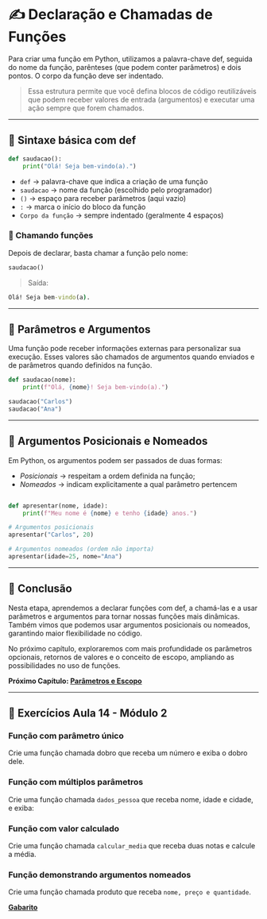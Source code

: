 # ✍️ Declaração e Chamadas de Funções

Para criar uma função em Python, utilizamos a palavra-chave def, seguida do nome da função, parênteses (que podem conter parâmetros) e dois pontos. O corpo da função deve ser indentado.

> Essa estrutura permite que você defina blocos de código reutilizáveis que podem receber valores de entrada (argumentos) e executar uma ação sempre que forem chamados.

---

## 📌 Sintaxe básica com def

```python
def saudacao():
    print("Olá! Seja bem-vindo(a).")
```

- ``def`` → palavra-chave que indica a criação de uma função
- ``saudacao`` → nome da função (escolhido pelo programador)
- ``()`` → espaço para receber parâmetros (aqui vazio)
- ``:`` → marca o início do bloco da função
- ``Corpo da função`` → sempre indentado (geralmente 4 espaços)

### 📌 Chamando funções

Depois de declarar, basta chamar a função pelo nome:

```python
saudacao()
```

> Saída:

```cmd
Olá! Seja bem-vindo(a).
```

---

## 📌 Parâmetros e Argumentos

Uma função pode receber informações externas para personalizar sua execução. Esses valores são chamados de argumentos quando enviados e de parâmetros quando definidos na função.

```python
def saudacao(nome):
    print(f"Olá, {nome}! Seja bem-vindo(a).")

saudacao("Carlos")
saudacao("Ana")
```

---

## 📌 Argumentos Posicionais e Nomeados

Em Python, os argumentos podem ser passados de duas formas:

- *Posicionais* → respeitam a ordem definida na função;
- *Nomeados* → indicam explicitamente a qual parâmetro pertencem

```python

def apresentar(nome, idade):
    print(f"Meu nome é {nome} e tenho {idade} anos.")

# Argumentos posicionais
apresentar("Carlos", 20)

# Argumentos nomeados (ordem não importa)
apresentar(idade=25, nome="Ana")
```

---

## 📌 Conclusão

Nesta etapa, aprendemos a declarar funções com def, a chamá-las e a usar parâmetros e argumentos para tornar nossas funções mais dinâmicas.
Também vimos que podemos usar argumentos posicionais ou nomeados, garantindo maior flexibilidade no código.

No próximo capítulo, exploraremos com mais profundidade os parâmetros opcionais, retornos de valores e o conceito de escopo, ampliando as possibilidades no uso de funções.

**Próximo Capítulo: [Parâmetros e Escopo](../aula_15/15_parametros_escopo.md)**

---

## 📝 Exercícios Aula 14 - Módulo 2

### Função com parâmetro único

Crie uma função chamada dobro que receba um número e exiba o dobro dele.

### Função com múltiplos parâmetros

Crie uma função chamada ``dados_pessoa`` que receba nome, idade e cidade, e exiba:

### Função com valor calculado

Crie uma função chamada ``calcular_media`` que receba duas notas e calcule a média.

### Função demonstrando argumentos nomeados

Crie uma função chamada produto que receba ``nome, preço e quantidade``.

**[Gabarito](exercicios/README.md)**
